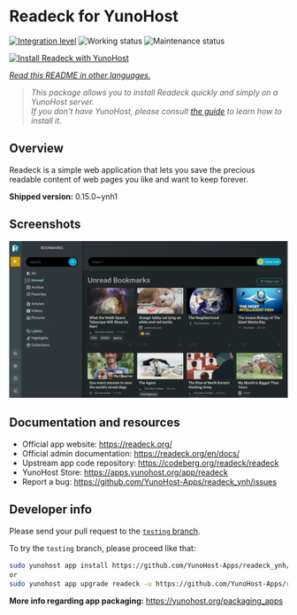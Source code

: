 <!--
N.B.: This README was automatically generated by <https://github.com/YunoHost/apps/tree/master/tools/readme_generator>
It shall NOT be edited by hand.
-->

# Readeck for YunoHost

[![Integration level](https://dash.yunohost.org/integration/readeck.svg)](https://ci-apps.yunohost.org/ci/apps/readeck/) ![Working status](https://ci-apps.yunohost.org/ci/badges/readeck.status.svg) ![Maintenance status](https://ci-apps.yunohost.org/ci/badges/readeck.maintain.svg)

[![Install Readeck with YunoHost](https://install-app.yunohost.org/install-with-yunohost.svg)](https://install-app.yunohost.org/?app=readeck)

*[Read this README in other languages.](./ALL_README.md)*

> *This package allows you to install Readeck quickly and simply on a YunoHost server.*  
> *If you don't have YunoHost, please consult [the guide](https://yunohost.org/install) to learn how to install it.*

## Overview

Readeck is a simple web application that lets you save the precious readable content of web pages you like and want to keep forever.

**Shipped version:** 0.15.0~ynh1

## Screenshots

![Screenshot of Readeck](./doc/screenshots/dark.webp)

## Documentation and resources

- Official app website: <https://readeck.org/>
- Official admin documentation: <https://readeck.org/en/docs/>
- Upstream app code repository: <https://codeberg.org/readeck/readeck>
- YunoHost Store: <https://apps.yunohost.org/app/readeck>
- Report a bug: <https://github.com/YunoHost-Apps/readeck_ynh/issues>

## Developer info

Please send your pull request to the [`testing` branch](https://github.com/YunoHost-Apps/readeck_ynh/tree/testing).

To try the `testing` branch, please proceed like that:

```bash
sudo yunohost app install https://github.com/YunoHost-Apps/readeck_ynh/tree/testing --debug
or
sudo yunohost app upgrade readeck -u https://github.com/YunoHost-Apps/readeck_ynh/tree/testing --debug
```

**More info regarding app packaging:** <https://yunohost.org/packaging_apps>
